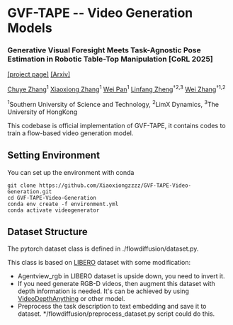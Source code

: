 # GVF-TAPE -- Video Generation Models

### Generative Visual Foresight Meets Task-Agnostic Pose Estimation in Robotic Table-Top Manipulation [CoRL 2025]

[[project page]](https://clearlab-sustech.github.io/gvf-tape/) [[Arxiv]](https://arxiv.org/abs/2509.00361)

[Chuye Zhang](https://zhangchuye.github.io)<sup>1</sup> [Xiaoxiong Zhang](https://xiaoxiongzzzz.github.io)<sup>1</sup> [Wei Pan](https://weisonweileen.github.io/#/)<sup>1</sup> [Linfang Zheng](https://lynne-zheng-linfang.github.io)<sup>†2,3</sup> [Wei Zhang](https://faculty.sustech.edu.cn/?tagid=zhangw3&go=2)<sup>†1,2</sup>

<sup>1</sup>Southern University of Science and Technology, <sup>2</sup>LimX Dynamics, <sup>3</sup>The University of HongKong

This codebase is official implementation of GVF-TAPE, it contains codes to train a flow-based video generation model.

## Setting Environment
You can set up the environment with conda

```
git clone https://github.com/Xiaoxiongzzzz/GVF-TAPE-Video-Generation.git
cd GVF-TAPE-Video-Generation
conda env create -f environment.yml
conda activate videogenerator
```
## Dataset Structure
The pytorch dataset class is defined in ./flowdiffusion/dataset.py.

This class is based on [LIBERO](https://libero-project.github.io/main.html) dataset with some modification:
* Agentview_rgb in LIBERO dataset is upside down, you need to invert it.
* If you need generate RGB-D videos, then augment this dataset with depth information is needed. It's can be achieved by using [VideoDepthAnything](https://github.com/DepthAnything/Video-Depth-Anything) or other model.
* Preprocess the task description to text embedding and save it to dataset. */flowdiffusion/preprocess_dataset.py script could do this.